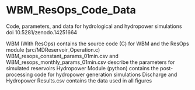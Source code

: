 # WBM_ResOps_Code_Data
Code, parameters, and data for hydrological and hydropower simulations
doi 10.5281/zenodo.14251664

WBM (With ResOps) contains the source code (C) for WBM and the ResOps module (src/​MDReservoir_Operation.c)
WBM_resops_constant_params_01min.csv and WBM_resops_monthly_params_01min.csv describe the parameters for simulated reservoirs
Hydropower Module (python) contains the post-processing code for hydropower generation simulations
Discharge and Hydropower Results.csv contains the data used in all figures
